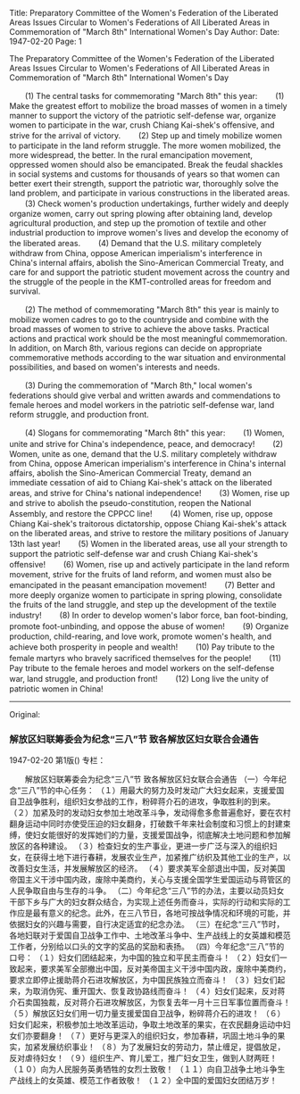 Title: Preparatory Committee of the Women's Federation of the Liberated Areas Issues Circular to Women's Federations of All Liberated Areas in Commemoration of "March 8th" International Women's Day
Author:
Date: 1947-02-20
Page: 1

The Preparatory Committee of the Women's Federation of the Liberated Areas Issues Circular to Women's Federations of All Liberated Areas in Commemoration of "March 8th" International Women's Day

　　(1) The central tasks for commemorating "March 8th" this year:
　　(1) Make the greatest effort to mobilize the broad masses of women in a timely manner to support the victory of the patriotic self-defense war, organize women to participate in the war, crush Chiang Kai-shek's offensive, and strive for the arrival of victory.
　　(2) Step up and timely mobilize women to participate in the land reform struggle. The more women mobilized, the more widespread, the better. In the rural emancipation movement, oppressed women should also be emancipated. Break the feudal shackles in social systems and customs for thousands of years so that women can better exert their strength, support the patriotic war, thoroughly solve the land problem, and participate in various constructions in the liberated areas.
　　(3) Check women's production undertakings, further widely and deeply organize women, carry out spring plowing after obtaining land, develop agricultural production, and step up the promotion of textile and other industrial production to improve women's lives and develop the economy of the liberated areas.
　　(4) Demand that the U.S. military completely withdraw from China, oppose American imperialism's interference in China's internal affairs, abolish the Sino-American Commercial Treaty, and care for and support the patriotic student movement across the country and the struggle of the people in the KMT-controlled areas for freedom and survival.

　　(2) The method of commemorating "March 8th" this year is mainly to mobilize women cadres to go to the countryside and combine with the broad masses of women to strive to achieve the above tasks. Practical actions and practical work should be the most meaningful commemoration. In addition, on March 8th, various regions can decide on appropriate commemorative methods according to the war situation and environmental possibilities, and based on women's interests and needs.

　　(3) During the commemoration of "March 8th," local women's federations should give verbal and written awards and commendations to female heroes and model workers in the patriotic self-defense war, land reform struggle, and production front.

　　(4) Slogans for commemorating "March 8th" this year:
　　(1) Women, unite and strive for China's independence, peace, and democracy!
　　(2) Women, unite as one, demand that the U.S. military completely withdraw from China, oppose American imperialism's interference in China's internal affairs, abolish the Sino-American Commercial Treaty, demand an immediate cessation of aid to Chiang Kai-shek's attack on the liberated areas, and strive for China's national independence!
　　(3) Women, rise up and strive to abolish the pseudo-constitution, reopen the National Assembly, and restore the CPPCC line!
　　(4) Women, rise up, oppose Chiang Kai-shek's traitorous dictatorship, oppose Chiang Kai-shek's attack on the liberated areas, and strive to restore the military positions of January 13th last year!
　　(5) Women in the liberated areas, use all your strength to support the patriotic self-defense war and crush Chiang Kai-shek's offensive!
　　(6) Women, rise up and actively participate in the land reform movement, strive for the fruits of land reform, and women must also be emancipated in the peasant emancipation movement!
　　(7) Better and more deeply organize women to participate in spring plowing, consolidate the fruits of the land struggle, and step up the development of the textile industry!
　　(8) In order to develop women's labor force, ban foot-binding, promote foot-unbinding, and oppose the abuse of women!
　　(9) Organize production, child-rearing, and love work, promote women's health, and achieve both prosperity in people and wealth!
　　(10) Pay tribute to the female martyrs who bravely sacrificed themselves for the people!
　　(11) Pay tribute to the female heroes and model workers on the self-defense war, land struggle, and production front!
　　(12) Long live the unity of patriotic women in China!



<hr /> 

Original: 


### 解放区妇联筹委会为纪念“三八”节  致各解放区妇女联合会通告

1947-02-20
第1版()
专栏：

　　解放区妇联筹委会为纪念“三八”节
    致各解放区妇女联合会通告
    （一）今年纪念“三八”节的中心任务：
    （１）用最大的努力及时发动广大妇女起来，支援爱国自卫战争胜利，组织妇女参战的工作，粉碎蒋介石的进攻，争取胜利的到来。
    （２）加紧及时的发动妇女参加土地改革斗争，发动得愈多愈普遍愈好，要在农村翻身运动中同时亦使受压迫的妇女翻身，打破数千年来社会制度和习惯上的封建束缚，使妇女能很好的发挥她们的力量，支援爱国战争，彻底解决土地问题和参加解放区的各种建设。
    （３）检查妇女的生产事业，更进一步广泛与深入的组织妇女，在获得土地下进行春耕，发展农业生产，加紧推广纺织及其他工业的生产，以改善妇女生活，并发展解放区的经济。
    （４）要求美军全部退出中国，反对美国帝国主义干涉中国内政，废除中美商约，关心与支援全国学生爱国运动与蒋管区的人民争取自由与生存的斗争。
    （二）今年纪念“三八”节的办法，主要以动员妇女干部下乡与广大的妇女群众结合，为实现上述任务而奋斗，实际的行动和实际的工作应是最有意义的纪念。此外，在三八节日，各地可按战争情况和环境的可能，并依据妇女的兴趣与需要，自行决定适宜的纪念办法。
    （三）在纪念“三八”节时，各地妇联对于爱国自卫战争工作中、土地改革斗争中、生产战线上的女英雄和模范工作者，分别给以口头的文字的奖品的奖励和表扬。
    （四）今年纪念“三八”节的口号：
    （１）妇女们团结起来，为中国的独立和平民主而奋斗！
    （２）妇女们一致起来，要求美军全部撤出中国，反对美帝国主义干涉中国内政，废除中美商约，要求立即停止援助蒋介石进攻解放区，为中国民族独立而奋斗！
    （３）妇女们起来，为取消伪宪、重开国大、恢复政协路线而奋斗！
    （４）妇女们起来，反对蒋介石卖国独裁，反对蒋介石进攻解放区，为恢复去年一月十三日军事位置而奋斗！
    （５）解放区妇女们用一切力量支援爱国自卫战争，粉碎蒋介石的进攻！
    （６）妇女们起来，积极参加土地改革运动，争取土地改革的果实，在农民翻身运动中妇女们亦要翻身！
    （７）更好与更深入的组织妇女，参加春耕，巩固土地斗争的果实，加紧发展纺织事业！
    （８）为了发展妇女的劳动力，禁止缠足，提倡放足，反对虐待妇女！
    （９）组织生产、育儿爱工，推广妇女卫生，做到人财两旺！
    （１０）向为人民服务英勇牺牲的女烈士致敬！
    （１１）向自卫战争土地斗争生产战线上的女英雄、模范工作者致敬！
    （１２）全中国的爱国妇女团结万岁！
